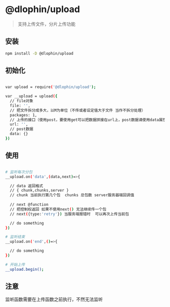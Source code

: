 # @dlophin/upload

> 支持上传文件，分片上传功能

## 安装

``` bash
npm install -D @dlophin/upload
```
## 初始化
``` bash
 
var upload = require('@dlophin/upload');

var __upload = upload({
  // file对象
  file: '',
  // 把文件拆分成多大，以M为单位（不传或者设定值大于文件 当作不拆分处理）
  packages: 1,
  // 上传的接口（使用post，要使用get可以把数据拼接在url上，post数据请使用data属性）
  url: '',
  // post数据
  data: {}
})

```

## 使用
``` bash

# 监听每次分包
__upload.on('data',(data,next)=>{

  // data 返回格式
  // { chunk,chunks,server }
  // chunk 当前执行第几个包  chunks 总包数 server服务器端回调值
  
  // next @function
  // 把控制权返回 如果不使用next() 无法继续传一个包
  // next({type:'retry'}) 当服务端报错时  可以再次上传当前包

  // do something
})

# 监听结束
__upload.on('end',()=>{

  // do something
})

# 开始上传
__upload.begin();

```

## 注意

监听函数需要在上传函数之前执行，不然无法监听


